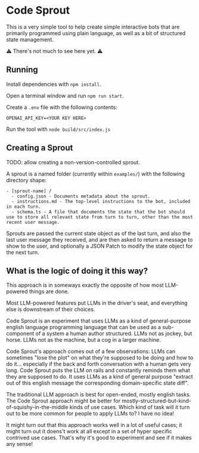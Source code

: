 # Code Sprout

This is a very simple tool to help create simple interactive bots that are primarily programmed using plain language, as well as a bit of structured state management.

⚠️ There's not much to see here yet. ⚠️

## Running

Install dependencies with `npm install`.

Open a terminal window and run `npm run start`.

Create a `.env` file with the following contents:

```
OPENAI_API_KEY=<YOUR KEY HERE>
```

Run the tool with `node build/src/index.js`

## Creating a Sprout

TODO: allow creating a non-version-controlled sprout.

A sprout is a named folder (currently within `examples/`) with the following directory shape:

```
- [sprout-name] /
  - config.json - Documents metadata about the sprout.
  - instructions.md - The top-level instructions to the bot, included in each turn.
  - schema.ts - A file that documents the state that the bot should use to store all relevant state from turn to turn, other than the most recent user message.
```

Sprouts are passed the current state object as of the last turn, and also the last user message they received, and are then asked to return a message to show to the user, and optionally a JSON Patch to modify the state object for the next turn.

## What is the logic of doing it this way?

This approach is in someways exactly the opposite of how most LLM-powered things are done.

Most LLM-powered features put LLMs in the driver's seat, and everything else is downstream of their choices.

Code Sprout is an experiment that uses LLMs as a kind of general-purpose english language programming language that can be used as a sub-component of a system a human author structured. LLMs not as jockey, but horse. LLMs not as the machine, but a cog in a larger machine.

Code Sprout's approach comes out of a few observations: LLMs can sometimes "lose the plot" on what they're supposed to be doing and how to do it... especially if the back and forth conversation with a human gets very long. Code Sprout puts the LLM on rails and constantly reminds them what they are supposed to do. It uses LLMs as a kind of general purpose "extract out of this english message the corresponding domain-specific state diff".

The traditional LLM approach is best for open-ended, mostly english tasks. The Code Sprout approach might be better for mostly-structured-but-kind-of-squishy-in-the-middle kinds of use cases. Which kind of task will it turn out to be more common for people to apply LLMs to? I have no idea!

It might turn out that this approach works well in a lot of useful cases; it might turn out it doens't work at all except in a set of hyper specific contrived use cases. That's why it's good to experiment and see if it makes any sense!